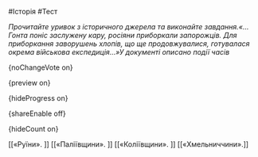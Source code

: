 #Історія #Тест

*Прочитайте уривок з історичного джерела та виконайте завдання.«…Гонта поніс заслужену кару, росіяни приборкали запорожців. Для приборкання заворушень хлопів, що ще продовжувалися, готувалася окрема військова експедиція…»У документі описано події часів*

{noChangeVote on}

{preview on}

{hideProgress on}

{shareEnable off}

{hideCount on}

[[«Руїни». ]]
[[«Паліївщини». ]]
[[«Коліївщини». ]]
[[«Хмельниччини».]]
